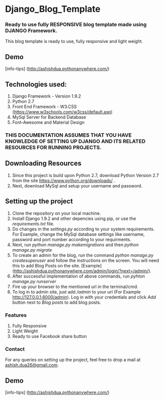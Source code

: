 # Django_Blog_Template
### Ready to use fully RESPONSIVE blog template made using DJANGO Framework.
This blog template is ready to use, fully responsive and light weight.

## Demo
[info-tips] (http://ashishdua.pythonanywhere.com/)

## Technologies used:
1. Django Framework - Version 1.9.2
2. Python 2.7
3. Front End Framework - W3.CSS (https://www.w3schools.com/w3css/default.asp)
4. MySql Server for Backend Database
5. Font-Awesome and Material Design


### THIS DOCUMENTATION ASSUMES THAT YOU HAVE KNOWLEDGE OF SETTING UP DJANGO AND ITS RELATED RESOURCES FOR RUNNING PROJECTS.

## Downloading Resources
1. Since this project is build upon Python 2.7, download Python Version 2.7 from the site https://www.python.org/downloads/ .
2. Next, download MySql and setup your username and password.

## Setting up the project
1. Clone the repository on your local machine.
2. Install Django 1.9.2 and other depencies using pip, or use the *requirements.txt* file.
3. Do changes in the *settings.py* according to your system requirements. For Example, change the MySql database settings like username, password and port number according to your requirments.
4. Next, run *python manage.py makemigrations* and then *python manage.py migrate*
5. To create an admin for the blog, run the command *python manage.py createsuperuser* and follow the instructions on the screen. You will need this to add Blog Posts on the site. [Example] (http://ashishdua.pythonanywhere.com/admin/login/?next=/admin/).
5. After successful implementation of above commands, run *pyhton manage.py runserver*
6. Fire up your browser to the mentioned url in the terminal/cmd.
7. To log in to admin site, just add */admin* to your url (For Example  http://127.0.0.1:8000/admin). Log in with your credentials and click *Add* button next to *Blog posts* to add blog posts. 

### Features
1. Fully Responsive
2. Light Weight
3. Ready to use Facebook share button

### Contact
For any queries on setting up the project, feel free to drop a mail at ashish.dua26@gmail.com. 

## Demo
[info-tips] (http://ashishdua.pythonanywhere.com/)
